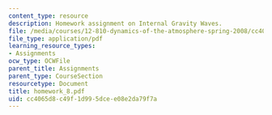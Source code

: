 ```yaml
---
content_type: resource
description: Homework assignment on Internal Gravity Waves.
file: /media/courses/12-810-dynamics-of-the-atmosphere-spring-2008/cc4065d8c49f1d995dcee08e2da79f7a_homework_8.pdf
file_type: application/pdf
learning_resource_types:
- Assignments
ocw_type: OCWFile
parent_title: Assignments
parent_type: CourseSection
resourcetype: Document
title: homework_8.pdf
uid: cc4065d8-c49f-1d99-5dce-e08e2da79f7a
---
```


